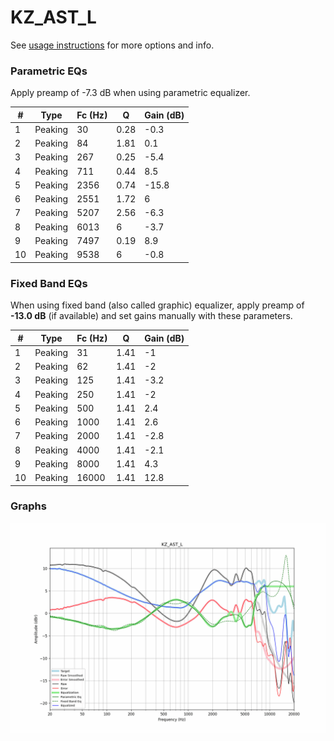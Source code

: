 # KZ_AST_L
See [usage instructions](https://github.com/jaakkopasanen/AutoEq#usage) for more options and info.

### Parametric EQs
Apply preamp of -7.3 dB when using parametric equalizer.

|   # | Type    |   Fc (Hz) |    Q |   Gain (dB) |
|-----|---------|-----------|------|-------------|
|   1 | Peaking |        30 | 0.28 |        -0.3 |
|   2 | Peaking |        84 | 1.81 |         0.1 |
|   3 | Peaking |       267 | 0.25 |        -5.4 |
|   4 | Peaking |       711 | 0.44 |         8.5 |
|   5 | Peaking |      2356 | 0.74 |       -15.8 |
|   6 | Peaking |      2551 | 1.72 |         6   |
|   7 | Peaking |      5207 | 2.56 |        -6.3 |
|   8 | Peaking |      6013 | 6    |        -3.7 |
|   9 | Peaking |      7497 | 0.19 |         8.9 |
|  10 | Peaking |      9538 | 6    |        -0.8 |

### Fixed Band EQs
When using fixed band (also called graphic) equalizer, apply preamp of **-13.0 dB** (if available) and set gains manually with these parameters.

|   # | Type    |   Fc (Hz) |    Q |   Gain (dB) |
|-----|---------|-----------|------|-------------|
|   1 | Peaking |        31 | 1.41 |        -1   |
|   2 | Peaking |        62 | 1.41 |        -2   |
|   3 | Peaking |       125 | 1.41 |        -3.2 |
|   4 | Peaking |       250 | 1.41 |        -2   |
|   5 | Peaking |       500 | 1.41 |         2.4 |
|   6 | Peaking |      1000 | 1.41 |         2.6 |
|   7 | Peaking |      2000 | 1.41 |        -2.8 |
|   8 | Peaking |      4000 | 1.41 |        -2.1 |
|   9 | Peaking |      8000 | 1.41 |         4.3 |
|  10 | Peaking |     16000 | 1.41 |        12.8 |

### Graphs
![](./KZ_AST_L.png)
